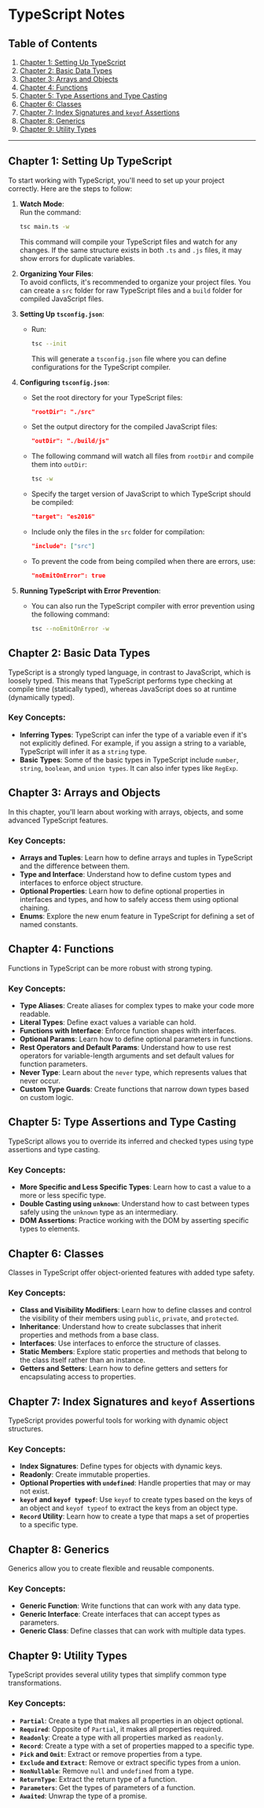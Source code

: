 # TypeScript Notes

## Table of Contents
1. [Chapter 1: Setting Up TypeScript](#chapter-1-setting-up-typescript)
2. [Chapter 2: Basic Data Types](#chapter-2-basic-data-types)
3. [Chapter 3: Arrays and Objects](#chapter-3-arrays-and-objects)
4. [Chapter 4: Functions](#chapter-4-functions)
5. [Chapter 5: Type Assertions and Type Casting](#chapter-5-type-assertions-and-type-casting)
6. [Chapter 6: Classes](#chapter-6-classes)
7. [Chapter 7: Index Signatures and `keyof` Assertions](#chapter-7-index-signatures-and-keyof-assertions)
8. [Chapter 8: Generics](#chapter-8-generics)
9. [Chapter 9: Utility Types](#chapter-9-utility-types)

---

## Chapter 1: Setting Up TypeScript

To start working with TypeScript, you'll need to set up your project correctly. Here are the steps to follow:

1. **Watch Mode**:  
   Run the command:
   ```bash
   tsc main.ts -w
   ```
   This command will compile your TypeScript files and watch for any changes. If the same structure exists in both `.ts` and `.js` files, it may show errors for duplicate variables.

2. **Organizing Your Files**:  
   To avoid conflicts, it's recommended to organize your project files. You can create a `src` folder for raw TypeScript files and a `build` folder for compiled JavaScript files.

3. **Setting Up `tsconfig.json`**:
   - Run:
     ```bash
     tsc --init
     ```
     This will generate a `tsconfig.json` file where you can define configurations for the TypeScript compiler.

4. **Configuring `tsconfig.json`**:
   - Set the root directory for your TypeScript files:
     ```json
     "rootDir": "./src"
     ```
   - Set the output directory for the compiled JavaScript files:
     ```json
     "outDir": "./build/js"
     ```
   - The following command will watch all files from `rootDir` and compile them into `outDir`:
     ```bash
     tsc -w
     ```
   - Specify the target version of JavaScript to which TypeScript should be compiled:
     ```json
     "target": "es2016"
     ```
   - Include only the files in the `src` folder for compilation:
     ```json
     "include": ["src"]
     ```
   - To prevent the code from being compiled when there are errors, use:
     ```json
     "noEmitOnError": true
     ```

5. **Running TypeScript with Error Prevention**:
   - You can also run the TypeScript compiler with error prevention using the following command:
     ```bash
     tsc --noEmitOnError -w
     ```

## Chapter 2: Basic Data Types

TypeScript is a strongly typed language, in contrast to JavaScript, which is loosely typed. This means that TypeScript performs type checking at compile time (statically typed), whereas JavaScript does so at runtime (dynamically typed).

### Key Concepts:
- **Inferring Types**: TypeScript can infer the type of a variable even if it's not explicitly defined. For example, if you assign a string to a variable, TypeScript will infer it as a `string` type.
- **Basic Types**: Some of the basic types in TypeScript include `number`, `string`, `boolean`, and `union types`. It can also infer types like `RegExp`.

## Chapter 3: Arrays and Objects

In this chapter, you'll learn about working with arrays, objects, and some advanced TypeScript features.

### Key Concepts:
- **Arrays and Tuples**: Learn how to define arrays and tuples in TypeScript and the difference between them.
- **Type and Interface**: Understand how to define custom types and interfaces to enforce object structure.
- **Optional Properties**: Learn how to define optional properties in interfaces and types, and how to safely access them using optional chaining.
- **Enums**: Explore the new enum feature in TypeScript for defining a set of named constants.

## Chapter 4: Functions

Functions in TypeScript can be more robust with strong typing.

### Key Concepts:
- **Type Aliases**: Create aliases for complex types to make your code more readable.
- **Literal Types**: Define exact values a variable can hold.
- **Functions with Interface**: Enforce function shapes with interfaces.
- **Optional Params**: Learn how to define optional parameters in functions.
- **Rest Operators and Default Params**: Understand how to use rest operators for variable-length arguments and set default values for function parameters.
- **Never Type**: Learn about the `never` type, which represents values that never occur.
- **Custom Type Guards**: Create functions that narrow down types based on custom logic.

## Chapter 5: Type Assertions and Type Casting

TypeScript allows you to override its inferred and checked types using type assertions and type casting.

### Key Concepts:
- **More Specific and Less Specific Types**: Learn how to cast a value to a more or less specific type.
- **Double Casting using `unknown`**: Understand how to cast between types safely using the `unknown` type as an intermediary.
- **DOM Assertions**: Practice working with the DOM by asserting specific types to elements.

## Chapter 6: Classes

Classes in TypeScript offer object-oriented features with added type safety.

### Key Concepts:
- **Class and Visibility Modifiers**: Learn how to define classes and control the visibility of their members using `public`, `private`, and `protected`.
- **Inheritance**: Understand how to create subclasses that inherit properties and methods from a base class.
- **Interfaces**: Use interfaces to enforce the structure of classes.
- **Static Members**: Explore static properties and methods that belong to the class itself rather than an instance.
- **Getters and Setters**: Learn how to define getters and setters for encapsulating access to properties.

## Chapter 7: Index Signatures and `keyof` Assertions

TypeScript provides powerful tools for working with dynamic object structures.

### Key Concepts:
- **Index Signatures**: Define types for objects with dynamic keys.
- **Readonly**: Create immutable properties.
- **Optional Properties with `undefined`**: Handle properties that may or may not exist.
- **`keyof` and `keyof typeof`**: Use `keyof` to create types based on the keys of an object and `keyof typeof` to extract the keys from an object type.
- **`Record` Utility**: Learn how to create a type that maps a set of properties to a specific type.

## Chapter 8: Generics

Generics allow you to create flexible and reusable components.

### Key Concepts:
- **Generic Function**: Write functions that can work with any data type.
- **Generic Interface**: Create interfaces that can accept types as parameters.
- **Generic Class**: Define classes that can work with multiple data types.

## Chapter 9: Utility Types

TypeScript provides several utility types that simplify common type transformations.

### Key Concepts:
- **`Partial`**: Create a type that makes all properties in an object optional.
- **`Required`**: Opposite of `Partial`, it makes all properties required.
- **`Readonly`**: Create a type with all properties marked as `readonly`.
- **`Record`**: Create a type with a set of properties mapped to a specific type.
- **`Pick` and `Omit`**: Extract or remove properties from a type.
- **`Exclude` and `Extract`**: Remove or extract specific types from a union.
- **`NonNullable`**: Remove `null` and `undefined` from a type.
- **`ReturnType`**: Extract the return type of a function.
- **`Parameters`**: Get the types of parameters of a function.
- **`Awaited`**: Unwrap the type of a promise.
